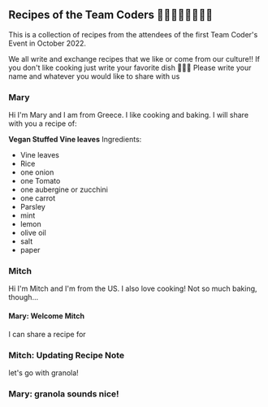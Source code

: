 ## Recipes of the Team Coders 👨🏻‍💻👩🏽‍💻👨‍💻
This is a collection of recipes from the attendees of the first Team Coder's Event in October 2022.

We all write and exchange recipes that we like or come from our culture!!
If you don't like cooking just write your favorite dish 🍟🍔🥦
Please write your name and whatever you would like to share with us

### Mary 
Hi I'm Mary and I am from Greece. I like cooking and baking.
I will share with you a recipe of:

 **Vegan Stuffed Vine leaves**
 Ingredients: 
 - Vine leaves 
 - Rice 
 - one onion 
 - one Tomato
 - one aubergine or zucchini 
 - one carrot
 - Parsley 
 - mint 
 - lemon
 - olive oil
 - salt 
 - paper

### Mitch
Hi I'm Mitch and I'm from the US. I also love cooking! Not so much baking, though... 
#### Mary: Welcome Mitch 
I can share a recipe for 

### Mitch:  Updating Recipe Note
let's go with granola!

### Mary: granola sounds nice! 
